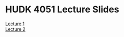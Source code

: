 # HUDK 4051 Lecture Slides

[Lecture 1](https://github.com/la-process-and-theory/lecture-slides/blob/master/HUDK4051_L1_011917.pdf)  
[Lecture 2](https://github.com/la-process-and-theory/lecture-slides/blob/master/HUDK4051-L2-Tree%20Review.pdf)
